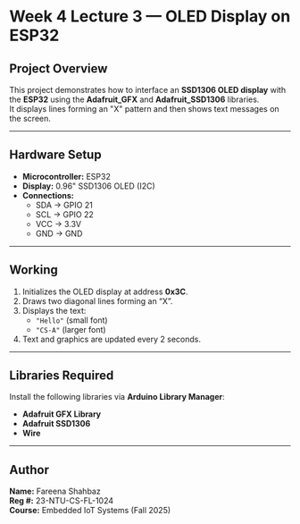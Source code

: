 # Week 4 Lecture 3 — OLED Display on ESP32

##  Project Overview
This project demonstrates how to interface an **SSD1306 OLED display** with the **ESP32** using the **Adafruit_GFX** and **Adafruit_SSD1306** libraries.  
It displays lines forming an "X" pattern and then shows text messages on the screen.

---

##  Hardware Setup
- **Microcontroller:** ESP32  
- **Display:** 0.96" SSD1306 OLED (I2C)
- **Connections:**
  - SDA → GPIO 21  
  - SCL → GPIO 22  
  - VCC → 3.3V  
  - GND → GND

---

##  Working
1. Initializes the OLED display at address **0x3C**.  
2. Draws two diagonal lines forming an “X”.  
3. Displays the text:
   - `"Hello"` (small font)
   - `"CS-A"` (larger font)  
4. Text and graphics are updated every 2 seconds.

---

## Libraries Required
Install the following libraries via **Arduino Library Manager**:
- **Adafruit GFX Library**
- **Adafruit SSD1306**
- **Wire**

---

##  Author
**Name:** Fareena Shahbaz  
**Reg #:** 23-NTU-CS-FL-1024  
**Course:** Embedded IoT Systems (Fall 2025)

